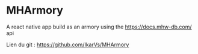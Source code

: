 # MHArmory
A react native app build as an armory using the https://docs.mhw-db.com/ api 

Lien du git : https://github.com/IkarVs/MHArmory
